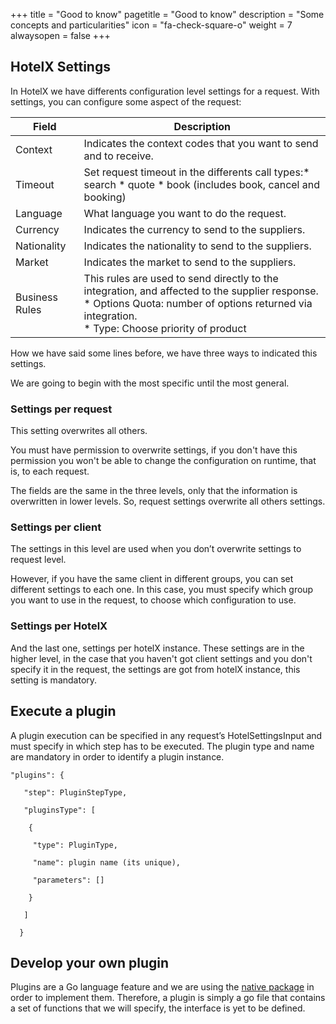 +++
title = "Good to know"
pagetitle = "Good to know"
description = "Some concepts and particularities"
icon = "fa-check-square-o"
weight = 7
alwaysopen = false
+++

## HotelX Settings

In HotelX we have differents configuration level settings for a request. With settings, you can configure some aspect of the request:


| Field  | Description |
|----|-----|
| Context | Indicates the context codes that you want to send and to receive.|
| Timeout | Set request timeout in the differents call types:* search * quote * book (includes book, cancel and booking) |
|Language|What language you want to do the request.|
|Currency|Indicates the currency to send to the suppliers.|
|Nationality|Indicates the nationality to send to the suppliers.|
|Market|Indicates the market to send to the suppliers.|
|Business Rules|This rules are used to send directly to the integration, and affected to the supplier response.<br>* Options Quota: number of options returned via integration.<br>* Type: Choose priority of product |



How we have said some lines before, we have three ways to indicated this settings.

We are going to begin with the most specific until the most general.

### Settings per request

This setting overwrites all others.

You must have permission to overwrite settings, if you don't have this permission you won't be able to change the configuration on runtime, that is, to each request.

The fields are the same in the three levels, only that the information is overwritten in lower levels. So, request settings overwrite all others settings.

### Settings per client

The settings in this level are used when you don’t overwrite settings to request level.

However, if you have the same client in different groups, you can set different settings to each one. In this case, you must specify which group you want to use in the request, to choose which configuration to use.

### Settings per HotelX

And the last one, settings per hotelX instance. These settings are in the higher level, in the case that you haven't got client settings and you don't specify it in the request, the settings are got from hotelX instance, this setting is mandatory.

## Execute a plugin

A plugin execution can be specified in any request’s HotelSettingsInput and must specify in which step has to be executed. The plugin type and name are mandatory in order to identify a plugin instance.

```
"plugins": {

   "step": PluginStepType,

   "pluginsType": [

    {

     "type": PluginType,

     "name": plugin name (its unique),

     "parameters": []

    }

   ]

  }
```

## Develop your own plugin

Plugins are a Go language feature and we are using the [native package](https://golang.org/pkg/plugin/) in order to implement them. Therefore, a plugin is simply a go file that contains a set of functions that we will specify, the interface is yet to be defined.
